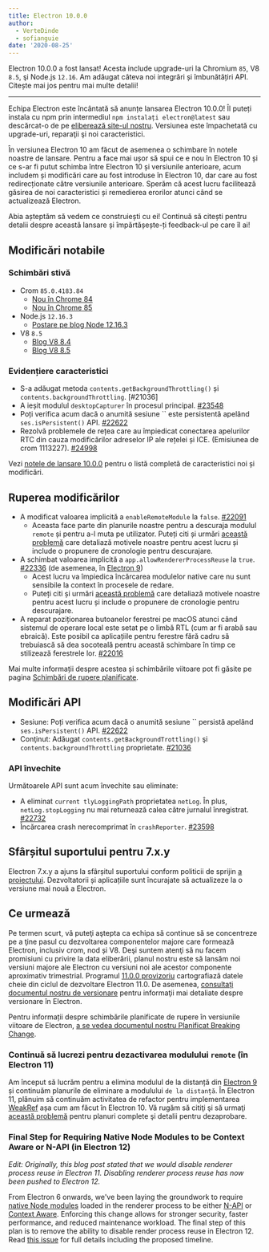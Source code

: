 ```yaml
---
title: Electron 10.0.0
author:
  - VerteDinde
  - sofianguie
date: '2020-08-25'
---
```


Electron 10.0.0 a fost lansat! Acesta include upgrade-uri la Chromium `85`, V8 `8.5`, şi Node.js `12.16`. Am adăugat câteva noi integrări și îmbunătățiri API. Citește mai jos pentru mai multe detalii!

---

Echipa Electron este încântată să anunțe lansarea Electron 10.0.0! Îl puteți instala cu npm prin intermediul `npm instalați electron@latest` sau descărcat-o de pe [eliberează site-ul nostru](https://electronjs.org/releases/stable). Versiunea este împachetată cu upgrade-uri, reparaţii şi noi caracteristici.

În versiunea Electron 10 am făcut de asemenea o schimbare în notele noastre de lansare. Pentru a face mai ușor să spui ce e nou în Electron 10 și ce s-ar fi putut schimba între Electron 10 și versiunile anterioare, acum includem și modificări care au fost introduse în Electron 10, dar care au fost redirecționate către versiunile anterioare. Sperăm că acest lucru facilitează găsirea de noi caracteristici și remedierea erorilor atunci când se actualizează Electron.

Abia așteptăm să vedem ce construiești cu ei! Continuă să citești pentru detalii despre această lansare și împărtășește-ți feedback-ul pe care îl ai!

## Modificări notabile

### Schimbări stivă

* Crom `85.0.4183.84`
    * [Nou în Chrome 84](https://developers.google.com/web/updates/2020/07/nic84)
    * [Nou în Chrome 85](https://chromereleases.googleblog.com/2020/08/stable-channel-update-for-desktop_25.html)
* Node.js `12.16.3`
    * [Postare pe blog Node 12.16.3](https://nodejs.org/en/blog/release/v12.16.3/)
* V8 `8.5`
    * [Blog V8 8.4](https://v8.dev/blog/v8-release-84)
    * [Blog V8 8.5](https://v8.dev/blog/v8-release-85)

### Evidențiere caracteristici

* S-a adăugat metoda `contents.getBackgroundThrottling()` și `contents.backgroundThrottling`. [#21036]
* A ieșit modulul `desktopCapturer` în procesul principal. [#23548](https://github.com/electron/electron/pull/23548)
* Poți verifica acum dacă o anumită sesiune `` este persistentă apelând `ses.isPersistent()` API. [#22622](https://github.com/electron/electron/pull/22622)
* Rezolvă problemele de rețea care au împiedicat conectarea apelurilor RTC din cauza modificărilor adreselor IP ale rețelei și ICE. (Emisiunea de crom 1113227). [#24998](https://github.com/electron/electron/pull/24998)

Vezi [notele de lansare 10.0.0](https://github.com/electron/electron/releases/tag/v10.0.0) pentru o listă completă de caracteristici noi și modificări.

## Ruperea modificărilor

* A modificat valoarea implicită a `enableRemoteModule` la `false`. [#22091](https://github.com/electron/electron/pull/22091)
    * Aceasta face parte din planurile noastre pentru a descuraja modulul `remote` și pentru a-l muta pe utilizator. Puteți citi și urmări [această problemă](https://github.com/electron/electron/issues/21408) care detaliază motivele noastre pentru acest lucru și include o propunere de cronologie pentru descurajare.
* A schimbat valoarea implicită a `app.allowRendererProcessReuse` la `true`. [#22336](https://github.com/electron/electron/pull/22336) (de asemenea, în [Electron 9](https://github.com/electron/electron/pull/22401))
   * Acest lucru va împiedica încărcarea modulelor native care nu sunt sensibile la context în procesele de redare.
   * Puteți citi și urmări [această problemă](https://github.com/electron/electron/issues/18397) care detaliază motivele noastre pentru acest lucru și include o propunere de cronologie pentru descurajare.
* A reparat poziționarea butoanelor ferestrei pe macOS atunci când sistemul de operare local este setat pe o limbă RTL (cum ar fi arabă sau ebraică). Este posibil ca aplicațiile pentru ferestre fără cadru să trebuiască să dea socoteală pentru această schimbare în timp ce stilizează ferestrele lor. [#22016](https://github.com/electron/electron/pull/22016)

Mai multe informații despre acestea și schimbările viitoare pot fi găsite pe pagina [Schimbări de rupere planificate](https://github.com/electron/electron/blob/master/docs/breaking-changes.md).

## Modificări API

* Sesiune: Poți verifica acum dacă o anumită sesiune `` persistă apelând `ses.isPersistent()` API. [#22622](https://github.com/electron/electron/pull/22622)
* Conţinut: Adăugat `contents.getBackgroundTrottling()` şi `contents.backgroundThrottling` proprietate. [#21036](https://github.com/electron/electron/pull/21036)

### API învechite

Următoarele API sunt acum învechite sau eliminate:

* A eliminat `current tlyLoggingPath` proprietatea `netLog`. În plus, `netLog.stopLogging` nu mai returnează calea către jurnalul înregistrat. [#22732](https://github.com/electron/electron/pull/22732)
* Încărcarea crash nerecomprimat în `crashReporter`. [#23598](https://github.com/electron/electron/pull/23598)

## Sfârșitul suportului pentru 7.x.y

Electron 7.x.y a ajuns la sfârșitul suportului conform politicii de sprijin [a proiectului](https://electronjs.org/docs/tutorial/support#supported-versions). Dezvoltatorii și aplicațiile sunt încurajate să actualizeze la o versiune mai nouă a Electron.

## Ce urmează

Pe termen scurt, vă puteţi aştepta ca echipa să continue să se concentreze pe a ţine pasul cu dezvoltarea componentelor majore care formează Electron, inclusiv crom, nod și V8. Deşi suntem atenţi să nu facem promisiuni cu privire la data eliberării, planul nostru este să lansăm noi versiuni majore ale Electron cu versiuni noi ale acestor componente aproximativ trimestrial. Programul [11.0.0 provizoriu](https://electronjs.org/docs/tutorial/electron-timelines) cartografiază datele cheie din ciclul de dezvoltare Electron 11.0. De asemenea, [consultaţi documentul nostru de versionare](https://electronjs.org/docs/tutorial/electron-versioning) pentru informaţii mai detaliate despre versionare în Electron.

Pentru informații despre schimbările planificate de rupere în versiunile viitoare de Electron, [a se vedea documentul nostru Planificat Breaking Change](https://github.com/electron/electron/blob/master/docs/breaking-changes.md).

### Continuă să lucrezi pentru dezactivarea modulului `remote` (în Electron 11)
Am început să lucrăm pentru a elimina modulul de la distanță din [Electron 9](https://www.electronjs.org/blog/electron-9-0) și continuăm planurile de eliminare a modulului `de la distanță`. În Electron 11, plănuim să continuăm activitatea de refactor pentru implementarea [WeakRef](https://v8.dev/features/weak-references) așa cum am făcut în Electron 10. Vă rugăm să citiţi şi să urmaţi [această problemă](https://github.com/electron/electron/issues/21408) pentru planuri complete şi detalii pentru dezaprobare.

### Final Step for Requiring Native Node Modules to be Context Aware or N-API (in Electron 12)
_Edit: Originally, this blog post stated that we would disable renderer process reuse in Electron 11. Disabling renderer process reuse has now been pushed to Electron 12._

From Electron 6 onwards, we've been laying the groundwork to require [native Node modules](https://nodejs.org/api/addons.html) loaded in the renderer process to be either [N-API](https://nodejs.org/api/n-api.html) or [Context Aware](https://nodejs.org/api/addons.html#addons_context_aware_addons). Enforcing this change allows for stronger security, faster performance, and reduced maintenance workload. The final step of this plan is to remove the ability to disable render process reuse in Electron 12. Read [this issue](https://github.com/electron/electron/issues/18397) for full details including the proposed timeline.
